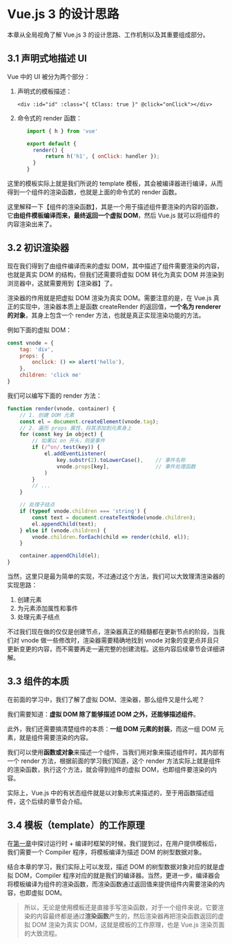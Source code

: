 # Vue.js 3 的设计思路

本章从全局视角了解 Vue.js 3 的设计思路、工作机制以及其重要组成部分。

## 3.1 声明式地描述 UI

Vue 中的 UI 被分为两个部分：

1. 声明式的模板描述：

    ```vue
    <div :id="id" :class="{ tClass: true }" @click="onClick"></div>
    ```

2. 命令式的 render 函数：

   ```js
      import { h } from 'vue'

      export default {
        render() {
            return h('h1', { onClick: handler });
        }
      }
   ```

这里的模板实际上就是我们所说的 template 模板，其会被编译器进行编译，从而得到一个组件的渲染函数，也就是上面的命令式的 render 函数。

这里解释一下【组件的渲染函数】，其是一个用于描述组件要渲染的内容的函数，它**由组件模板编译而来，最终返回一个虚拟 DOM**，然后 Vue.js 就可以将组件的内容渲染出来了。

## 3.2 初识渲染器

现在我们得到了由组件编译而来的虚拟 DOM，其中描述了组件需要渲染的内容，也就是真实 DOM 的结构，但我们还需要将虚拟 DOM 转化为真实 DOM 并渲染到浏览器中，这就需要用到【渲染器】了。

渲染器的作用就是把虚拟 DOM 渲染为真实 DOM。需要注意的是，在 Vue.js 真正的实现中，渲染器本质上是函数 createRender 的返回值，**一个名为 renderer 的对象**，其身上包含一个 render 方法，也就是真正实现渲染功能的方法。

例如下面的虚拟 DOM：

```js
const vnode = {
    tag: 'div',
    props: {
        onclick: () => alert('hello'),
    },
    children: 'click me'
}
```

我们可以编写下面的 render 方法：

```js
function render(vnode, container) {
    // 1. 创建 DOM 元素
    const el = document.createElement(vnode.tag);
    // 2. 遍历 props 属性，将其添加到元素身上
    for (const key in object) {
        // 如果以 on 开头，则是事件
        if (/^on/.test(key)) {
            el.addEventListener(
                key.substr(2).toLowerCase(),    // 事件名称
                vnode.props[key],               // 事件处理函数
            )
        }
        // ...
    }

    // 处理子结点
    if (typeof vnode.children === 'string') {
        const text = document.createTextNode(vnode.children);
        el.appendChild(text);
    } else if (vnode.children) {
        vnode.children.forEach(child => render(child, el));
    }

    container.appendChild(el);
}
```

当然，这里只是最为简单的实现，不过通过这个方法，我们可以大致理清渲染器的实现思路：

1. 创建元素
2. 为元素添加属性和事件
3. 处理元素子结点

不过我们现在做的仅仅是创建节点，渲染器真正的精髓都在更新节点的阶段，当我们对 vnode 做一些修改时，渲染器需要精确地找到 vnode 对象的变更点并且只更新变更的内容，而不需要再走一遍完整的创建流程。这些内容后续章节会详细讲解。

## 3.3 组件的本质

在前面的学习中，我们了解了虚拟 DOM、渲染器，那么组件又是什么呢？

我们需要知道：**虚拟 DOM 除了能够描述 DOM 之外，还能够描述组件**。

此外，我们还需要搞清楚组件的本质：**一组 DOM 元素的封装**，而这一组 DOM 元素，就是组件需要渲染的内容。

我们可以使用**函数或对象**来描述一个组件，当我们用对象来描述组件时，其内部有一个 render 方法，根据前面的学习我们知道，这个 render 方法实际上就是组件的渲染函数，执行这个方法，就会得到组件的虚拟 DOM，也即组件要渲染的内容。

实际上，Vue.js 中的有状态组件就是以对象形式来描述的，至于用函数描述组件，这个后续的章节会介绍。

## 3.4 模板（template）的工作原理

在[第一章](./第一章：权衡的艺术.md)中探讨运行时 + 编译时框架的时候，我们提到过，在用户提供模板后，我们需要一个 Compiler 程序，将模板编译为描述 DOM 的树型数据对象。

结合本章的学习，我们实际上可以发现，描述 DOM 的树型数据对象对应的就是虚拟 DOM，Compiler 程序对应的就是我们的编译器。当然，更进一步，编译器会将模板编译为组件的渲染函数，而渲染函数通过返回值来提供组件内需要渲染的内容，也即虚拟 DOM。

> 所以，无论是使用模板还是直接手写渲染函数，对于一个组件来说，它要渲染的内容最终都是通过**渲染函数**产生的，然后渲染器再把渲染函数返回的虚拟 DOM 渲染为真实 DOM，这就是模板的工作原理，也是 Vue.js 渲染页面的大致流程。
